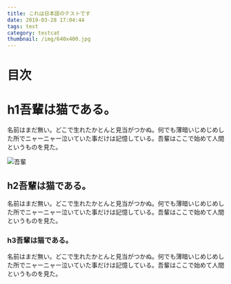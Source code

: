 ```yaml
---
title: これは日本語のテストです
date: 2019-03-28 17:04:44
tags: test
category: testcat
thumbnail: /img/640x400.jpg
---
```



# 目次
<!-- toc -->

# h1吾輩は猫である。

名前はまだ無い。どこで生れたかとんと見当がつかぬ。何でも薄暗いじめじめした所でニャーニャー泣いていた事だけは記憶している。吾輩はここで始めて人間というものを見た。

![吾輩](/blog/img/640x400.jpg)

## h2吾輩は猫である。

名前はまだ無い。どこで生れたかとんと見当がつかぬ。何でも薄暗いじめじめした所でニャーニャー泣いていた事だけは記憶している。吾輩はここで始めて人間というものを見た。

### h3吾輩は猫である。

名前はまだ無い。どこで生れたかとんと見当がつかぬ。何でも薄暗いじめじめした所でニャーニャー泣いていた事だけは記憶している。吾輩はここで始めて人間というものを見た。
